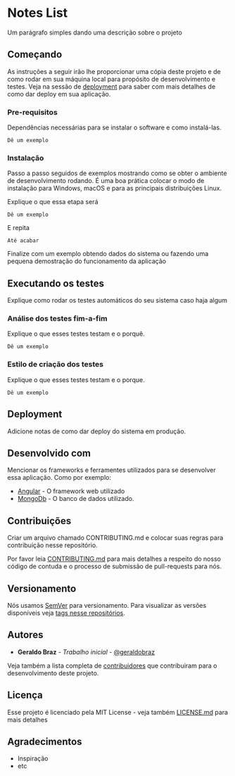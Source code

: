 # Notes List

Um parágrafo simples dando uma descrição sobre o projeto 

## Começando

As instruções a seguir irão lhe proporcionar uma cópia deste projeto e de como rodar em sua máquina local para propósito de desenvolvimento e testes. Veja na sessão de [deployment](#Deployment) para saber com mais detalhes de como dar deploy em sua aplicação.

### Pre-requisitos

Dependências necessárias para se instalar o software e como instalá-las.

```
Dê um exemplo
```

### Instalação

Passo a passo seguidos de exemplos mostrando como se obter o ambiente de desenvolvimento rodando. É uma boa prática colocar o modo de instalação para Windows, macOS e para as principais distribuições Linux.

Explique o que essa etapa será
```
Dê um exemplo
```

E repita

```
Até acabar
```

Finalize com um exemplo obtendo dados do sistema ou fazendo uma pequena demostração do funcionamento da aplicação


## Executando os testes

Explique como rodar os testes automáticos do seu sistema caso haja algum


### Análise dos testes fim-a-fim

Explique o que esses testes testam e o porquê.

```
Dê um exemplo
```

### Estilo de criação dos testes

Explique o que esses testes testam e o porque.

```
Dê um exemplo
```

## Deployment

Adicione notas de como dar deploy do sistema em produção.

## Desenvolvido com
Mencionar os frameworks e ferramentes utilizados para se desenvolver essa aplicação. Como por exemplo:

* [Angular](https://angular.io/) - O framework web utilizado
* [MongoDb](https://www.mongodb.com/) - O banco de dados utilizado.

## Contribuições

Criar um arquivo chamado CONTRIBUTING.md e colocar suas regras para contribuição nesse repositório.

Por favor leia [CONTRIBUTING.md]() para mais detalhes a respeito do nosso código de contuda e o processo de submissão de pull-requests para nós.

## Versionamento

Nós usamos [SemVer](http://semver.org/) para versionamento. Para visualizar as versões disponíveis veja [tags nesse repositórios](https://github.com/your/project/tags). 

## Autores

* **Geraldo Braz** - *Trabalho inicial* - [@geraldobraz](https://github.com/geraldobraz)

Veja também a lista completa de [contribuidores](https://github.com/your/project/contributors) que contribuiram para o desenvolvimento deste projeto.

## Licença

Esse projeto é licenciado pela MIT License - veja também [LICENSE.md](LICENSE.md) para mais detalhes

## Agradecimentos

* Inspiração
* etc
